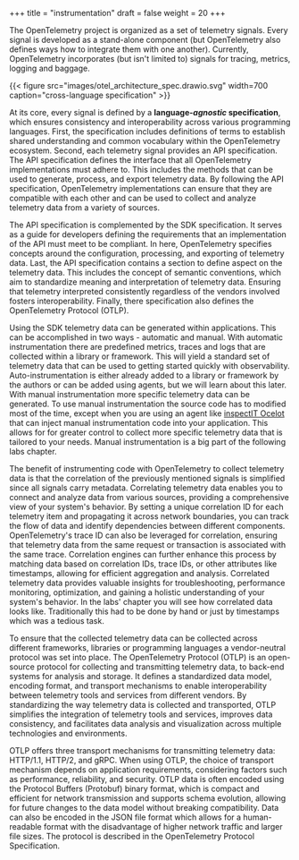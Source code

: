 +++
title = "instrumentation"
draft = false
weight = 20
+++

The OpenTelemetry project is organized as a set of telemetry signals.
Every signal is developed as a stand-alone component (but OpenTelemetry also defines ways how to integrate them with one another).
Currently, OpenTelemetry incorporates (but isn't limited to) signals for tracing, metrics, logging and baggage.

{{< figure src="images/otel_architecture_spec.drawio.svg" width=700 caption="cross-language specification" >}}

At its core, every signal is defined by a **language-*agnostic* specification**, which ensures consistency and interoperability across various programming languages.
First, the specification includes definitions of terms to establish shared understanding and common vocabulary within the OpenTelemetry ecosystem.
Second, each telemetry signal provides an API specification.
The API specification defines the interface that all OpenTelemetry implementations must adhere to. This includes the methods that can be used to generate, process, and export telemetry data. By following the API specification, OpenTelemetry implementations can ensure that they are compatible with each other and can be used to collect and analyze telemetry data from a variety of sources.

The API specification is complemented by the SDK specification.
It serves as a guide for developers defining the requirements that an implementation of the API must meet to be compliant.
In here, OpenTelemetry specifies concepts around the configuration, processing, and exporting of telemetry data.
Last, the API specification contains a section to define aspect on the telemetry data.
This includes the concept of semantic conventions, which aim to standardize meaning and interpretation of telemetry data.
Ensuring that telemetry interpreted consistently regardless of the vendors involved fosters interoperability.
Finally, there specification also defines the OpenTelemetry Protocol (OTLP).

Using the SDK telemetry data can be generated within applications. This can be accomplished in two ways - automatic and manual. With automatic instrumentation there are predefined metrics, traces and logs that are collected within a library or framework. This will yield a standard set of telemetry data that can be used to getting started quickly with observability. Auto-instrumentation is either already added to a library or framework by the authors or can be added using agents, but we will learn about this later. With manual instrumentation more specific telemetry data can be generated. To use manual instrumentation the source code has to modified most of the time, except when you are using an agent like [inspectIT Ocelot](https://inspectit.rocks/) that can inject manual instrumentation code into your application. This allows for for greater control to collect more specific telemetry data that is tailored to your needs. Manual instrumentation is a big part of the following labs chapter.

The benefit of instrumenting code with OpenTelemetry to collect telemetry data is that the correlation of the previously mentioned signals is simplified since all signals carry metadata. Correlating telemetry data enables you to connect and analyze data from various sources, providing a comprehensive view of your system's behavior. By setting a unique correlation ID for each telemetry item and propagating it across network boundaries, you can track the flow of data and identify dependencies between different components. OpenTelemetry's trace ID can also be leveraged for correlation, ensuring that telemetry data from the same request or transaction is associated with the same trace. Correlation engines can further enhance this process by matching data based on correlation IDs, trace IDs, or other attributes like timestamps, allowing for efficient aggregation and analysis. Correlated telemetry data provides valuable insights for troubleshooting, performance monitoring, optimization, and gaining a holistic understanding of your system's behavior. In the labs' chapter you will see how correlated data looks like. Traditionally this had to be done by hand or just by timestamps which was a tedious task.

To ensure that the collected telemetry data can be collected across different frameworks, libraries or programming languages a vendor-neutral protocol was set into place. The OpenTelemetry Protocol (OTLP) is an open-source protocol for collecting and transmitting telemetry data, to back-end systems for analysis and storage. It defines a standardized data model, encoding format, and transport mechanisms to enable interoperability between telemetry tools and services from different vendors. By standardizing the way telemetry data is collected and transported, OTLP simplifies the integration of telemetry tools and services, improves data consistency, and facilitates data analysis and visualization across multiple technologies and environments.

OTLP offers three transport mechanisms for transmitting telemetry data: HTTP/1.1, HTTP/2, and gRPC. When using OTLP, the choice of transport mechanism depends on application requirements, considering factors such as performance, reliability, and security. OTLP data is often encoded using the Protocol Buffers (Protobuf) binary format, which is compact and efficient for network transmission and supports schema evolution, allowing for future changes to the data model without breaking compatibility. Data can also be encoded in the JSON file format which allows for a human-readable format with the disadvantage of higher network traffic and larger file sizes. The protocol is described in the OpenTelemetry Protocol Specification.
